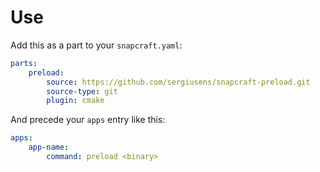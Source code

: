 # Use

Add this as a part to your `snapcraft.yaml`:

```yaml
parts:
    preload:
        source: https://github.com/sergiusens/snapcraft-preload.git
        source-type: git
        plugin: cmake
```

And precede your `apps` entry like this:

```yaml
apps:
    app-name:
        command: preload <binary>
```
